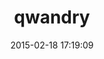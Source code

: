 ---
layout: post
title:  "qwandry"
repo:   "adamsanderson/qwandry"
date:   2015-02-18 17:19:09
gemurl: http://github.com/adamsanderson/qwandry
---